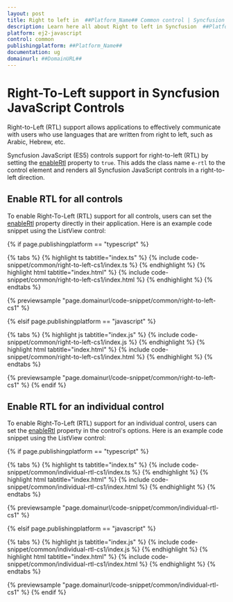 ```yaml
---
layout: post
title: Right to left in  ##Platform_Name## Common control | Syncfusion
description: Learn here all about Right to left in Syncfusion  ##Platform_Name##  Common control of Syncfusion Essential JS 2 and more.
platform: ej2-javascript
control: common
publishingplatform: ##Platform_Name##
documentation: ug
domainurl: ##DomainURL##
---
```


# Right-To-Left support in Syncfusion JavaScript Controls

Right-to-Left (RTL) support allows applications to effectively communicate with users who use languages that are written from right to left, such as Arabic, Hebrew, etc.

Syncfusion JavaScript (ES5) controls support for right-to-left (RTL) by setting the [enableRtl](https://ej2.syncfusion.com/documentation/api/base/staticFunctions/#enablertl) property to `true`. This adds the class name `e-rtl` to the control element and renders all Syncfusion JavaScript controls in a right-to-left direction.

## Enable RTL for all controls

To enable Right-To-Left (RTL) support for all controls, users can set the [enableRtl](https://ej2.syncfusion.com/documentation/api/base/staticFunctions/#enablertl) property directly in their application. Here is an example code snippet using the ListView control:

{% if page.publishingplatform == "typescript" %}

 {% tabs %}
{% highlight ts tabtitle="index.ts" %}
{% include code-snippet/common/right-to-left-cs1/index.ts %}
{% endhighlight %}
{% highlight html tabtitle="index.html" %}
{% include code-snippet/common/right-to-left-cs1/index.html %}
{% endhighlight %}
{% endtabs %}
        
{% previewsample "page.domainurl/code-snippet/common/right-to-left-cs1" %}

{% elsif page.publishingplatform == "javascript" %}

{% tabs %}
{% highlight js tabtitle="index.js" %}
{% include code-snippet/common/right-to-left-cs1/index.js %}
{% endhighlight %}
{% highlight html tabtitle="index.html" %}
{% include code-snippet/common/right-to-left-cs1/index.html %}
{% endhighlight %}
{% endtabs %}

{% previewsample "page.domainurl/code-snippet/common/right-to-left-cs1" %}
{% endif %}

## Enable RTL for an individual control

To enable Right-To-Left (RTL) support for an individual control, users can set the [enableRtl](https://ej2.syncfusion.com/documentation/api/base/component/#enablertl) property in the control's options. Here is an example code snippet using the ListView control:

{% if page.publishingplatform == "typescript" %}

 {% tabs %}
{% highlight ts tabtitle="index.ts" %}
{% include code-snippet/common/individual-rtl-cs1/index.ts %}
{% endhighlight %}
{% highlight html tabtitle="index.html" %}
{% include code-snippet/common/individual-rtl-cs1/index.html %}
{% endhighlight %}
{% endtabs %}
        
{% previewsample "page.domainurl/code-snippet/common/individual-rtl-cs1" %}

{% elsif page.publishingplatform == "javascript" %}

{% tabs %}
{% highlight js tabtitle="index.js" %}
{% include code-snippet/common/individual-rtl-cs1/index.js %}
{% endhighlight %}
{% highlight html tabtitle="index.html" %}
{% include code-snippet/common/individual-rtl-cs1/index.html %}
{% endhighlight %}
{% endtabs %}

{% previewsample "page.domainurl/code-snippet/common/individual-rtl-cs1" %}
{% endif %}